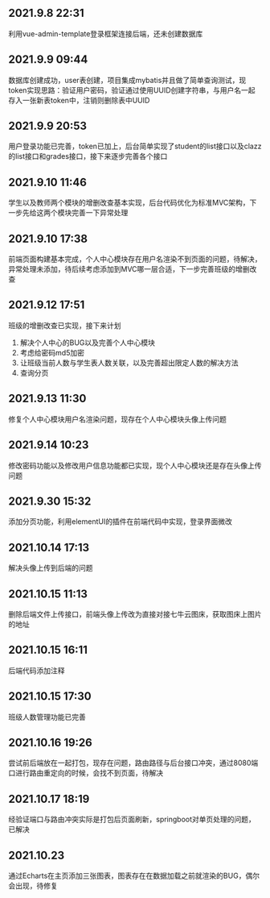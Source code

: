 ## 2021.9.8 22:31
利用vue-admin-template登录框架连接后端，还未创建数据库

## 2021.9.9 09:44
数据库创建成功，user表创建，项目集成mybatis并且做了简单查询测试，现token实现思路：验证用户密码，验证通过使用UUID创建字符串，与用户名一起存入一张新表token中，注销则删除表中UUID

## 2021.9.9 20:53
用户登录功能已完善，token已加上，后台简单实现了student的list接口以及clazz的list接口和grades接口，接下来逐步完善各个接口

## 2021.9.10 11:46
学生以及教师两个模块的增删改查基本实现，后台代码优化为标准MVC架构，下一步先给这两个模块完善一下异常处理

## 2021.9.10 17:38
前端页面构建基本完成，个人中心模块存在用户名渲染不到页面的问题，待解决，异常处理未添加，待后续考虑添加到MVC哪一层合适，下一步完善班级的增删改查

## 2021.9.12 17:51
班级的增删改查已实现，接下来计划
1. 解决个人中心的BUG以及完善个人中心模块
2. 考虑给密码md5加密
3. 让班级当前人数与学生表人数关联，以及完善超出限定人数的解决方法
4. 查询分页

## 2021.9.13 11:30
修复个人中心模块用户名渲染问题，现存在个人中心模块头像上传问题

## 2021.9.14 10:23
修改密码功能以及修改用户信息功能都已实现，现个人中心模块还是存在头像上传问题

## 2021.9.30 15:32
添加分页功能，利用elementUI的插件在前端代码中实现，登录界面微改

## 2021.10.14 17:13
解决头像上传到后端的问题

## 2021.10.15 11:13
删除后端文件上传接口，前端头像上传改为直接对接七牛云图床，获取图床上图片的地址

## 2021.10.15 16:11
后端代码添加注释

## 2021.10.15 17:30
班级人数管理功能已完善

## 2021.10.16 19:26
尝试前后端放在一起打包，现存在问题，路由路径与后台接口冲突，通过8080端口进行路由重定向的时候，会找不到页面，待解决

## 2021.10.17 18:19
经验证端口与路由冲突实际是打包后页面刷新，springboot对单页处理的问题，已解决

## 2021.10.23
通过Echarts在主页添加三张图表，图表存在在数据加载之前就渲染的BUG，偶尔会出现，待修复